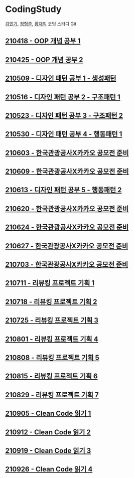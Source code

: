 # CodingStudy
[김민기](https://github.com/wer153), [정형준](https://github.com/hyungjunjeong), [황재익](https://github.com/jaicoco) 코딩 스터디 Git

## [210418 - OOP 개념 공부 1](https://github.com/jaicoco/CodingStudy/tree/main/210418_OOP_개념_1)
## [210425 - OOP 개념 공부 2](https://github.com/jaicoco/CodingStudy/tree/main/210425_OOP_개념_2)
## [210509 - 디자인 패턴 공부 1 - 생성패턴](https://github.com/jaicoco/CodingStudy/tree/main/210509_디자인패턴_생성패턴)
## [210516 - 디자인 패턴 공부 2 - 구조패턴 1](https://github.com/jaicoco/CodingStudy/tree/main/210516_디자인패턴_구조패턴1)
## [210523 - 디자인 패턴 공부 3 - 구조패턴 2](https://github.com/jaicoco/CodingStudy/tree/main/210523_디자인패턴_구조패턴2)
## [210530 - 디자인 패턴 공부 4 - 행동패턴 1](https://github.com/jaicoco/CodingStudy/tree/main/210530_디자인패턴_행동패턴1)
## [210603 - 한국관광공사X카카오 공모전 준비](https://github.com/jaicoco/CodingStudy/tree/main/210603_한국관광공사_공모전준비)
## [210609 - 한국관광공사X카카오 공모전 준비](https://github.com/jaicoco/CodingStudy/tree/main/210609_한국관광공사_공모전준비)
## [210613 - 디자인 패턴 공부 5 - 행동패턴 2](https://github.com/jaicoco/CodingStudy/tree/main/210613_디자인패턴_행동패턴2)
## [210620 - 한국관광공사X카카오 공모전 준비](https://github.com/jaicoco/CodingStudy/tree/main/210620_한국관광공사_공모전준비)
## [210624 - 한국관광공사X카카오 공모전 준비](https://github.com/jaicoco/CodingStudy/tree/main/210624_한국관광공사_공모전준비)
## [210627 - 한국관광공사X카카오 공모전 준비](https://github.com/jaicoco/CodingStudy/tree/main/210627_한국관광공사_공모전준비)
## [210703 - 한국관광공사X카카오 공모전 준비](https://github.com/jaicoco/CodingStudy/tree/main/210703_한국관광공사_공모전준비)
## [210711 - 리뷰킹 프로젝트 기획 1](https://github.com/jaicoco/CodingStudy/tree/main/210711_리뷰킹_프로젝트기획1)
## [210718 - 리뷰킹 프로젝트 기획 2](https://github.com/jaicoco/CodingStudy/tree/main/210718_리뷰킹_프로젝트기획2)
## [210725 - 리뷰킹 프로젝트 기획 3](https://github.com/jaicoco/CodingStudy/tree/main/210725_리뷰킹_프로젝트기획3)
## [210801 - 리뷰킹 프로젝트 기획 4](https://github.com/jaicoco/CodingStudy/tree/main/210801_리뷰킹_프로젝트기획4)
## [210808 - 리뷰킹 프로젝트 기획 5](https://github.com/jaicoco/CodingStudy/tree/main/210808_리뷰킹_프로젝트기획5)
## [210815 - 리뷰킹 프로젝트 기획 6](https://github.com/jaicoco/CodingStudy/tree/main/210815_리뷰킹_프로젝트기획6)
## [210829 - 리뷰킹 프로젝트 기획 7](https://github.com/jaicoco/CodingStudy/tree/main/210829_리뷰킹_프로젝트기획7)
## [210905 - Clean Code 읽기 1](https://github.com/jaicoco/CodingStudy/tree/main/210905_CleanCode_1)
## [210912 - Clean Code 읽기 2](https://github.com/jaicoco/CodingStudy/tree/main/210912_CleanCode_2)
## [210919 - Clean Code 읽기 3](https://github.com/jaicoco/CodingStudy/tree/main/210919_CleanCode_3)
## [210926 - Clean Code 읽기 4](https://github.com/jaicoco/CodingStudy/tree/main/210926_CleanCode_4)
